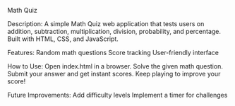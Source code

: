 Math Quiz  

Description:
A simple Math Quiz web application that tests users on addition, subtraction, multiplication, division, probability, and percentage. Built with HTML, CSS, and JavaScript.

Features:
Random math questions 
Score tracking 
User-friendly interface 

How to Use:
Open index.html in a browser.
Solve the given math question.
Submit your answer and get instant scores.
Keep playing to improve your score!

Future Improvements:
Add difficulty levels 
Implement a timer for challenges 
